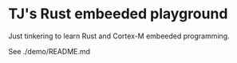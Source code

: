 # TJ's Rust embeeded playground

Just tinkering to learn Rust and Cortex-M embeeded programming.

See ./demo/README.md
